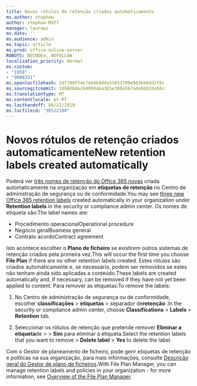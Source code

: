 ```yaml
---
title: Novos rótulos de retenção criados automaticamente
ms.author: stephow
author: stephow-MSFT
manager: laurawi
ms.date: ''
ms.audience: admin
ms.topic: article
ms.prod: office-online-server
ROBOTS: NOINDEX, NOFOLLOW
localization_priority: Normal
ms.custom:
- "1958"
- "9000331"
ms.openlocfilehash: 2df788f74e7e6464d4a51653709e983046dd2f8c
ms.sourcegitcommit: 1d98db8acb9959aba3b5e308a567ade6b62da56c
ms.translationtype: MT
ms.contentlocale: pt-PT
ms.lasthandoff: 08/22/2019
ms.locfileid: "36522190"
---
```

# <a name="new-retention-labels-created-automatically"></a><span data-ttu-id="241b4-102">Novos rótulos de retenção criados automaticamente</span><span class="sxs-lookup"><span data-stu-id="241b4-102">New retention labels created automatically</span></span>

<span data-ttu-id="241b4-103">Poderá ver [três nomes de retenção do Office 365 novas](https://docs.microsoft.com/office365/securitycompliance/file-plan-manager#default-retention-labels-and-label-policy) criada automaticamente na organização em **etiquetas de retenção** no Centro de administração de segurança ou de conformidade.</span><span class="sxs-lookup"><span data-stu-id="241b4-103">You may see [three new Office 365 retention labels](https://docs.microsoft.com/office365/securitycompliance/file-plan-manager#default-retention-labels-and-label-policy) created automatically in your organization under **Retention labels** in the security or compliance admin center.</span></span> <span data-ttu-id="241b4-104">Os nomes de etiqueta são:</span><span class="sxs-lookup"><span data-stu-id="241b4-104">The label names are:</span></span>

- <span data-ttu-id="241b4-105">Procedimento operacional</span><span class="sxs-lookup"><span data-stu-id="241b4-105">Operational procedure</span></span>
- <span data-ttu-id="241b4-106">Negócio geral</span><span class="sxs-lookup"><span data-stu-id="241b4-106">Business general</span></span>
- <span data-ttu-id="241b4-107">Contrato acordo</span><span class="sxs-lookup"><span data-stu-id="241b4-107">Contract agreement</span></span>

<span data-ttu-id="241b4-108">Isto acontece escolher o **Plano de ficheiro** se existirem outros sistemas de retenção criados pela primeira vez.</span><span class="sxs-lookup"><span data-stu-id="241b4-108">This will occur the first time you choose **File Plan** if there are no other retention labels created.</span></span> <span data-ttu-id="241b4-109">Estes rótulos são criados automaticamente e, se necessário, podem ser removidos se estes não tenham ainda sido aplicadas a conteúdo.</span><span class="sxs-lookup"><span data-stu-id="241b4-109">These labels are created automatically and, if necessary, can be removed if they have not yet been applied to content.</span></span> <span data-ttu-id="241b4-110">Para remover as etiquetas:</span><span class="sxs-lookup"><span data-stu-id="241b4-110">To remove the labels:</span></span>

1. <span data-ttu-id="241b4-111">No Centro de administração de segurança ou de conformidade, escolher **classificações** > **etiquetas** > separador de**retenção** .</span><span class="sxs-lookup"><span data-stu-id="241b4-111">In the security or compliance admin center, choose **Classifications** > **Labels** > **Retention** tab.</span></span>

1. <span data-ttu-id="241b4-112">Seleccionar os rótulos de retenção que pretende remover **Eliminar a etiqueta**de > > **Sim** para eliminar a etiqueta.</span><span class="sxs-lookup"><span data-stu-id="241b4-112">Select the retention labels that you want to remove > **Delete label** > **Yes** to delete the label.</span></span>

<span data-ttu-id="241b4-113">Com o Gestor de planeamento de ficheiro, pode gerir etiquetas de retenção e políticas na sua organização, para mais informações, consulte [Descrição geral do Gestor de plano de ficheiros](https://docs.microsoft.com/office365/securitycompliance/file-plan-manager).</span><span class="sxs-lookup"><span data-stu-id="241b4-113">With File Plan Manager, you can manage retention labels and policies in your organization - for more information, see [Overview of the File Plan Manager](https://docs.microsoft.com/office365/securitycompliance/file-plan-manager).</span></span>